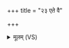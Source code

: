 +++
title = "२३ एते वै"

+++
<details><summary>मूलम् (VS)</summary>

ए॒ते वै प्रि॒याश्चाप्रि॑याश्च॒र्त्विजः॑ स्व॒र्गं लो॒कं ग॑मयन्ति॒ यदति॑थयः ॥
</details>